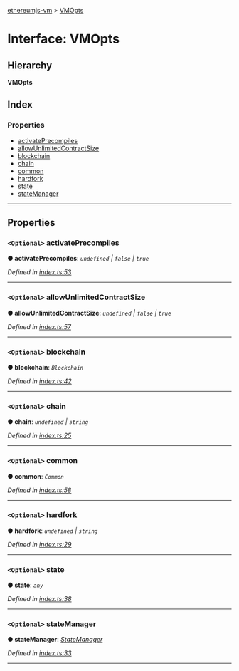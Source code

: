 [ethereumjs-vm](../README.md) > [VMOpts](../interfaces/vmopts.md)

# Interface: VMOpts

## Hierarchy

**VMOpts**

## Index

### Properties

* [activatePrecompiles](vmopts.md#activateprecompiles)
* [allowUnlimitedContractSize](vmopts.md#allowunlimitedcontractsize)
* [blockchain](vmopts.md#blockchain)
* [chain](vmopts.md#chain)
* [common](vmopts.md#common)
* [hardfork](vmopts.md#hardfork)
* [state](vmopts.md#state)
* [stateManager](vmopts.md#statemanager)

---

## Properties

<a id="activateprecompiles"></a>

### `<Optional>` activatePrecompiles

**● activatePrecompiles**: *`undefined` \| `false` \| `true`*

*Defined in [index.ts:53](https://github.com/ethereumjs/ethereumjs-vm/blob/2347a51/packages/vm/lib/index.ts#L53)*

___
<a id="allowunlimitedcontractsize"></a>

### `<Optional>` allowUnlimitedContractSize

**● allowUnlimitedContractSize**: *`undefined` \| `false` \| `true`*

*Defined in [index.ts:57](https://github.com/ethereumjs/ethereumjs-vm/blob/2347a51/packages/vm/lib/index.ts#L57)*

___
<a id="blockchain"></a>

### `<Optional>` blockchain

**● blockchain**: *`Blockchain`*

*Defined in [index.ts:42](https://github.com/ethereumjs/ethereumjs-vm/blob/2347a51/packages/vm/lib/index.ts#L42)*

___
<a id="chain"></a>

### `<Optional>` chain

**● chain**: *`undefined` \| `string`*

*Defined in [index.ts:25](https://github.com/ethereumjs/ethereumjs-vm/blob/2347a51/packages/vm/lib/index.ts#L25)*

___
<a id="common"></a>

### `<Optional>` common

**● common**: *`Common`*

*Defined in [index.ts:58](https://github.com/ethereumjs/ethereumjs-vm/blob/2347a51/packages/vm/lib/index.ts#L58)*

___
<a id="hardfork"></a>

### `<Optional>` hardfork

**● hardfork**: *`undefined` \| `string`*

*Defined in [index.ts:29](https://github.com/ethereumjs/ethereumjs-vm/blob/2347a51/packages/vm/lib/index.ts#L29)*

___
<a id="state"></a>

### `<Optional>` state

**● state**: *`any`*

*Defined in [index.ts:38](https://github.com/ethereumjs/ethereumjs-vm/blob/2347a51/packages/vm/lib/index.ts#L38)*

___
<a id="statemanager"></a>

### `<Optional>` stateManager

**● stateManager**: *[StateManager](../classes/statemanager.md)*

*Defined in [index.ts:33](https://github.com/ethereumjs/ethereumjs-vm/blob/2347a51/packages/vm/lib/index.ts#L33)*

___

